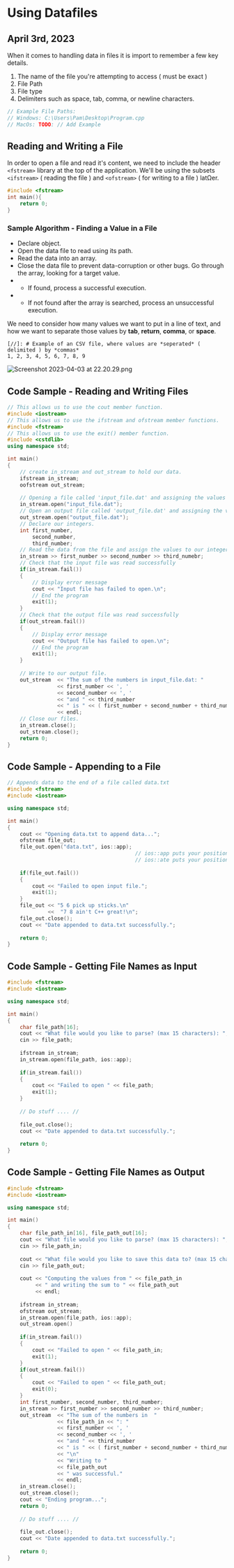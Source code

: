 # Using Datafiles
## April 3rd, 2023

When it comes to handling data in files it is import to remember a few key details.
1. The name of the file you're attempting to access ( must be exact )
2. File Path 
3. File type
4. Delimiters such as space, tab, comma, or newline characters.

```cpp
// Example File Paths:
// Windows: C:\Users\Pam\Desktop\Program.cpp
// MacOs: TODO: // Add Example
```

## Reading and Writing a File
In order to open a file and read it's content, we need to include the header `<fstream>` library at the top of the
application. We'll be using the subsets `<ifstream>` ( reading the file ) and `<ofstream>` ( for writing to a file )
latΩer.

```cpp
#include <fstream>
int main(){
    return 0;
}
```

### Sample Algorithm - Finding a Value in a File
* Declare <ifstream> object.
* Open the data file to read using its path.
* Read the data into an array.
* Close the data file to prevent data-corruption or other bugs.
Go through the array, looking for a target value.
* * If found, process a successful execution.
* * If not found after the array is searched, process an unsuccessful execution.

We need to consider how many values we want to put in a line of text, and how we want to separate those values
by __tab__, __return__, __comma__, or __space__.
```csv
[//]: # Example of an CSV file, where values are *seperated* ( delimited ) by *commas*
1, 2, 3, 4, 5, 6, 7, 8, 9
```

![Screenshot 2023-04-03 at 22.20.29.png](assets%2FScreenshot%202023-04-03%20at%2022.20.29.png)

## Code Sample - Reading and Writing Files
```cpp
// This allows us to use the cout member function.
#include <iostream>
// This allows us to use the ifstream and ofstream member functions.
#include <fstream>
// This allows us to use the exit() member function.
#include <cstdlib>
using namespace std;

int main()
{
    // create in_stream and out_stream to hold our data.
    ifstream in_stream;
    oofstream out_stream;
    
    // Opening a file called 'input_file.dat' and assigning the values to in_stream
    in_stream.open("input_file.dat");
    // Open an output file called 'output_file.dat' and assigning the values to out_stream
    out_stream.open("output_file.dat");
    // Declare our integers.
    int first_number,
        second_number,
        third_number;
    // Read the data from the file and assign the values to our integers.
    in_stream >> first_number >> second_number >> third_numebr;
    // Check that the input file was read successfully
    if(in_stream.fail())
    {
        // Display error message
        cout << "Input file has failed to open.\n";
        // End the program
        exit(1);
    }
    // Check that the output file was read successfully
    if(out_stream.fail())
    {
        // Display error message
        cout << "Output file has failed to open.\n";
        // End the program
        exit(1);
    }
    
    // Write to our output file.
    out_stream  << "The sum of the numbers in input_file.dat: " 
                << first_number << ', ' 
                << second_number << ', ' 
                << "and " << third_number 
                << " is " << ( first_number + second_number + third_number ) 
                << endl;
    // Close our files.
    in_stream.close();
    out_stream.close();
    return 0;
}
```

## Code Sample - Appending to a File
```cpp
// Appends data to the end of a file called data.txt
#include <fstream>
#include <iostream>

using namespace std;

int main()
{
    cout << "Opening data.txt to append data...";
    ofstream file_out;
    file_out.open("data.txt", ios::app);
                                         // ios::app puts your position at the end of the file every time the stream is flushed.
                                         // ios::ate puts your position to the end of the file it is opened.
                                         
    if(file_out.fail())
    {
        cout << "Failed to open input file.";
        exit(1);
    }
    file_out << "5 6 pick up sticks.\n"
             <<  "7 8 ain't C++ great!\n";
    file_out.close();
    cout << "Date appended to data.txt successfully.";
    
    return 0;
}
```

## Code Sample - Getting File Names as Input
```cpp
#include <fstream>
#include <iostream>

using namespace std;

int main()
{
    char file_path[16];
    cout << "What file would you like to parse? (max 15 characters): ";
    cin >> file_path;
    
    ifstream in_stream;
    in_stream.open(file_path, ios::app);
    
    if(in_stream.fail())
    {
        cout << "Failed to open " << file_path;
        exit(1);
    }
    
    // Do stuff .... //
    
    file_out.close();
    cout << "Date appended to data.txt successfully.";
    
    return 0;
}
```

## Code Sample - Getting File Names as Output
```cpp
#include <fstream>
#include <iostream>

using namespace std;

int main()
{
    char file_path_in[16], file_path_out[16];
    cout << "What file would you like to parse? (max 15 characters): ";
    cin >> file_path_in;
    
    cout << "What file would you like to save this data to? (max 15 characters): ";   
    cin >> file_path_out;
    
    cout << "Computing the values from " << file_path_in 
         << " and writing the sum to " << file_path_out 
         << endl;
    
    ifstream in_stream;
    ofstream out_stream;
    in_stream.open(file_path, ios::app);
    out_stream.open()
    
    if(in_stream.fail())
    {
        cout << "Failed to open " << file_path_in;
        exit(1);
    }
    if(out_stream.fail())
    {
        cout << "Failed to open " << file_path_out;
        exit(0);
    }
    int first_number, second_number, third_number;
    in_stream >> first_number >> second_number >> third_number;
    out_stream  << "The sum of the numbers in  "
                << file_path_in << ": "
                << first_number << ', ' 
                << second_number << ', ' 
                << "and " << third_number 
                << " is " << ( first_number + second_number + third_number ) 
                << "\n"
                << "Writing to " 
                << file_path_out
                << " was successful."
                << endl;
    in_stream.close();
    out_stream.close();
    cout << "Ending program...";
    return 0;
    
    // Do stuff .... //
    
    file_out.close();
    cout << "Date appended to data.txt successfully.";
    
    return 0;
}
```